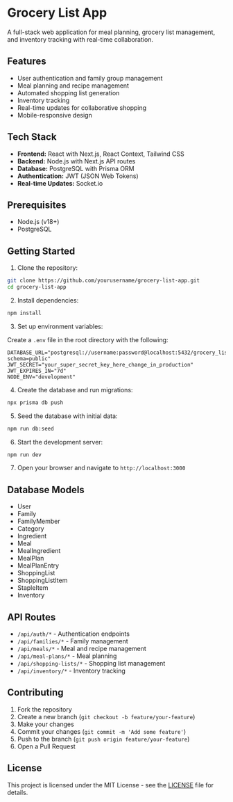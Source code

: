 # Grocery List App

A full-stack web application for meal planning, grocery list management, and inventory tracking with real-time collaboration.

## Features

- User authentication and family group management
- Meal planning and recipe management
- Automated shopping list generation
- Inventory tracking
- Real-time updates for collaborative shopping
- Mobile-responsive design

## Tech Stack

- **Frontend:** React with Next.js, React Context, Tailwind CSS
- **Backend:** Node.js with Next.js API routes
- **Database:** PostgreSQL with Prisma ORM
- **Authentication:** JWT (JSON Web Tokens)
- **Real-time Updates:** Socket.io

## Prerequisites

- Node.js (v18+)
- PostgreSQL

## Getting Started

1. Clone the repository:

```bash
git clone https://github.com/yourusername/grocery-list-app.git
cd grocery-list-app
```

2. Install dependencies:

```bash
npm install
```

3. Set up environment variables:

Create a `.env` file in the root directory with the following:

```
DATABASE_URL="postgresql://username:password@localhost:5432/grocery_list_db?schema=public"
JWT_SECRET="your_super_secret_key_here_change_in_production"
JWT_EXPIRES_IN="7d"
NODE_ENV="development"
```

4. Create the database and run migrations:

```bash
npx prisma db push
```

5. Seed the database with initial data:

```bash
npm run db:seed
```

6. Start the development server:

```bash
npm run dev
```

7. Open your browser and navigate to `http://localhost:3000`

## Database Models

- User
- Family
- FamilyMember
- Category
- Ingredient
- Meal
- MealIngredient
- MealPlan
- MealPlanEntry
- ShoppingList
- ShoppingListItem
- StapleItem
- Inventory

## API Routes

- `/api/auth/*` - Authentication endpoints
- `/api/families/*` - Family management
- `/api/meals/*` - Meal and recipe management
- `/api/meal-plans/*` - Meal planning 
- `/api/shopping-lists/*` - Shopping list management
- `/api/inventory/*` - Inventory tracking

## Contributing

1. Fork the repository
2. Create a new branch (`git checkout -b feature/your-feature`)
3. Make your changes
4. Commit your changes (`git commit -m 'Add some feature'`)
5. Push to the branch (`git push origin feature/your-feature`)
6. Open a Pull Request

## License

This project is licensed under the MIT License - see the [LICENSE](LICENSE) file for details.
